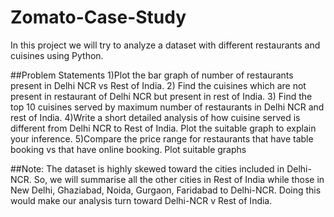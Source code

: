 # Zomato-Case-Study
In this project we will try to analyze a dataset with different restaurants and cuisines using Python.

##Problem Statements
1)Plot the bar graph of number of restaurants present in Delhi NCR vs Rest of India.
2) Find the cuisines which are not present in restaurant of Delhi NCR but present in rest of India.
3) Find the top 10 cuisines served by maximum number of restaurants in Delhi NCR and rest of India.
4)Write a short detailed analysis of how cuisine served is different from Delhi NCR to Rest of India. Plot the suitable graph to explain your inference.
5)Compare the price range for restaurants that have table booking vs that have online booking. Plot suitable graphs

##Note:
The dataset is highly skewed toward the cities included in Delhi-NCR. So, we will summarise all the
other cities in Rest of India while those in New Delhi, Ghaziabad, Noida, Gurgaon, Faridabad to
Delhi-NCR. Doing this would make our analysis turn toward Delhi-NCR v Rest of India.



